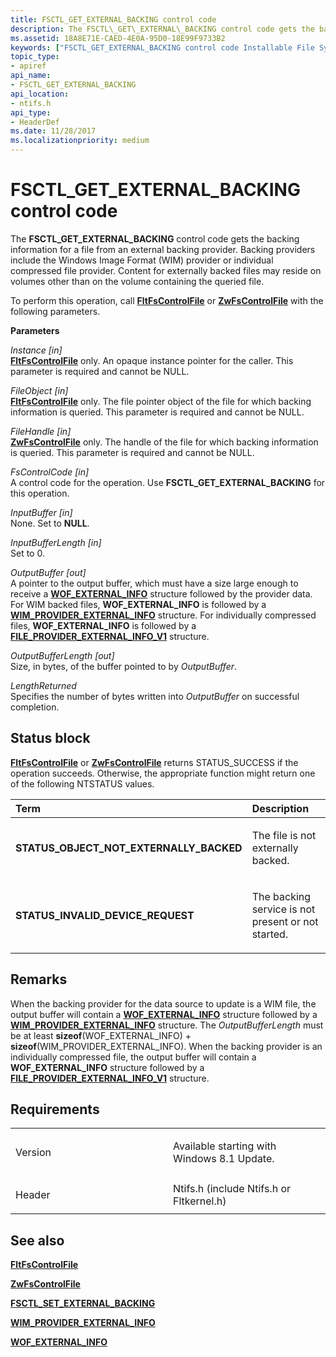 ```yaml
---
title: FSCTL_GET_EXTERNAL_BACKING control code
description: The FSCTL\_GET\_EXTERNAL\_BACKING control code gets the backing information for a file from an external backing provider.
ms.assetid: 18A8E71E-CAED-4E0A-95D0-18E99F9733B2
keywords: ["FSCTL_GET_EXTERNAL_BACKING control code Installable File System Drivers"]
topic_type:
- apiref
api_name:
- FSCTL_GET_EXTERNAL_BACKING
api_location:
- ntifs.h
api_type:
- HeaderDef
ms.date: 11/28/2017
ms.localizationpriority: medium
---
```


# FSCTL\_GET\_EXTERNAL\_BACKING control code


The **FSCTL\_GET\_EXTERNAL\_BACKING** control code gets the backing information for a file from an external backing provider. Backing providers include the Windows Image Format (WIM) provider or individual compressed file provider. Content for externally backed files may reside on volumes other than on the volume containing the queried file.

To perform this operation, call [**FltFsControlFile**](https://docs.microsoft.com/windows-hardware/drivers/ddi/fltkernel/nf-fltkernel-fltfscontrolfile) or [**ZwFsControlFile**](https://msdn.microsoft.com/library/windows/hardware/ff566462) with the following parameters.

**Parameters**

<a href="" id="instance--in-"></a>*Instance \[in\]*  
[**FltFsControlFile**](https://docs.microsoft.com/windows-hardware/drivers/ddi/fltkernel/nf-fltkernel-fltfscontrolfile) only. An opaque instance pointer for the caller. This parameter is required and cannot be NULL.

<a href="" id="fileobject--in-"></a>*FileObject \[in\]*  
[**FltFsControlFile**](https://docs.microsoft.com/windows-hardware/drivers/ddi/fltkernel/nf-fltkernel-fltfscontrolfile) only. The file pointer object of the file for which backing information is queried. This parameter is required and cannot be NULL.

<a href="" id="filehandle--in-"></a>*FileHandle \[in\]*  
[**ZwFsControlFile**](https://msdn.microsoft.com/library/windows/hardware/ff566462) only. The handle of the file for which backing information is queried. This parameter is required and cannot be NULL.

<a href="" id="fscontrolcode--in-"></a>*FsControlCode \[in\]*  
A control code for the operation. Use **FSCTL\_GET\_EXTERNAL\_BACKING** for this operation.

<a href="" id="inputbuffer--in-"></a>*InputBuffer \[in\]*  
None. Set to **NULL**.

<a href="" id="inputbufferlength--in-"></a>*InputBufferLength \[in\]*  
Set to 0.

<a href="" id="outputbuffer--out-"></a>*OutputBuffer \[out\]*  
A pointer to the output buffer, which must have a size large enough to receive a [**WOF\_EXTERNAL\_INFO**](https://docs.microsoft.com/windows-hardware/drivers/ddi/ntifs/ns-ntifs-_wof_external_info) structure followed by the provider data. For WIM backed files, **WOF\_EXTERNAL\_INFO** is followed by a [**WIM\_PROVIDER\_EXTERNAL\_INFO**](https://docs.microsoft.com/windows-hardware/drivers/ddi/ntifs/ns-ntifs-_wim_provider_external_info) structure. For individually compressed files, **WOF\_EXTERNAL\_INFO** is followed by a [**FILE\_PROVIDER\_EXTERNAL\_INFO\_V1**](https://docs.microsoft.com/windows-hardware/drivers/ddi/ntifs/ns-ntifs-_file_provider_external_info_v1) structure.

<a href="" id="outputbufferlength--out-"></a>*OutputBufferLength \[out\]*  
Size, in bytes, of the buffer pointed to by *OutputBuffer*.

<a href="" id="lengthreturned"></a>*LengthReturned*  
Specifies the number of bytes written into *OutputBuffer* on successful completion.

Status block
------------

[**FltFsControlFile**](https://docs.microsoft.com/windows-hardware/drivers/ddi/fltkernel/nf-fltkernel-fltfscontrolfile) or [**ZwFsControlFile**](https://msdn.microsoft.com/library/windows/hardware/ff566462) returns STATUS\_SUCCESS if the operation succeeds. Otherwise, the appropriate function might return one of the following NTSTATUS values.

<table>
<colgroup>
<col width="50%" />
<col width="50%" />
</colgroup>
<thead>
<tr class="header">
<th align="left">Term</th>
<th align="left">Description</th>
</tr>
</thead>
<tbody>
<tr class="odd">
<td align="left"><p><strong>STATUS_OBJECT_NOT_EXTERNALLY_BACKED</strong></p></td>
<td align="left"><p>The file is not externally backed.</p></td>
</tr>
<tr class="even">
<td align="left"><p><strong>STATUS_INVALID_DEVICE_REQUEST</strong></p></td>
<td align="left"><p>The backing service is not present or not started.</p></td>
</tr>
</tbody>
</table>

 

Remarks
-------

When the backing provider for the data source to update is a WIM file, the output buffer will contain a [**WOF\_EXTERNAL\_INFO**](https://docs.microsoft.com/windows-hardware/drivers/ddi/ntifs/ns-ntifs-_wof_external_info) structure followed by a [**WIM\_PROVIDER\_EXTERNAL\_INFO**](https://docs.microsoft.com/windows-hardware/drivers/ddi/ntifs/ns-ntifs-_wim_provider_external_info) structure. The *OutputBufferLength* must be at least **sizeof**(WOF\_EXTERNAL\_INFO) + **sizeof**(WIM\_PROVIDER\_EXTERNAL\_INFO). When the backing provider is an individually compressed file, the output buffer will contain a **WOF\_EXTERNAL\_INFO** structure followed by a [**FILE\_PROVIDER\_EXTERNAL\_INFO\_V1**](https://docs.microsoft.com/windows-hardware/drivers/ddi/ntifs/ns-ntifs-_file_provider_external_info_v1) structure.

Requirements
------------

<table>
<colgroup>
<col width="50%" />
<col width="50%" />
</colgroup>
<tbody>
<tr class="odd">
<td align="left"><p>Version</p></td>
<td align="left"><p>Available starting with Windows 8.1 Update.</p></td>
</tr>
<tr class="even">
<td align="left"><p>Header</p></td>
<td align="left">Ntifs.h (include Ntifs.h or Fltkernel.h)</td>
</tr>
</tbody>
</table>

## See also


[**FltFsControlFile**](https://docs.microsoft.com/windows-hardware/drivers/ddi/fltkernel/nf-fltkernel-fltfscontrolfile)

[**ZwFsControlFile**](https://msdn.microsoft.com/library/windows/hardware/ff566462)

[**FSCTL\_SET\_EXTERNAL\_BACKING**](fsctl-set-external-backing.md)

[**WIM\_PROVIDER\_EXTERNAL\_INFO**](https://docs.microsoft.com/windows-hardware/drivers/ddi/ntifs/ns-ntifs-_wim_provider_external_info)

[**WOF\_EXTERNAL\_INFO**](https://docs.microsoft.com/windows-hardware/drivers/ddi/ntifs/ns-ntifs-_wof_external_info)

 

 






